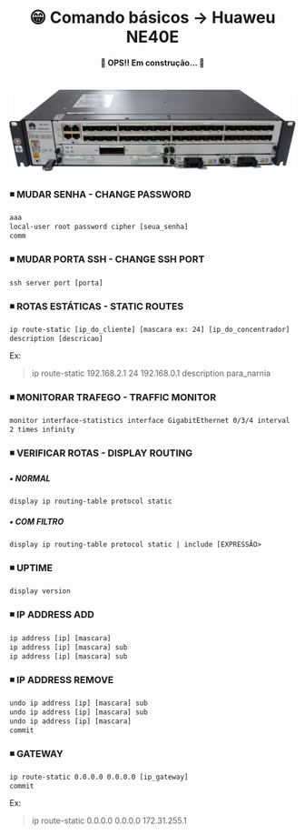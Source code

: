 <h1 align="center">😁 Comando básicos -> Huaweu NE40E</h1>

<h4 align="center">
  🚧 OPS!! Em construção... 🚧
</h4>

<h1 align="center">
  <img alt="ne40e" title="ne40e" src="../img/ne40e.png" />
</h1>

### ◾ MUDAR SENHA - CHANGE PASSWORD
```
aaa
local-user root password cipher [seua_senha]
comm
```

### ◾ MUDAR PORTA SSH - CHANGE SSH PORT
    ssh server port [porta]

### ◾ ROTAS ESTÁTICAS - STATIC ROUTES
    ip route-static [ip_do_cliente] [mascara ex: 24] [ip_do_concentrador] description [descricao]
  Ex:
  >ip route-static 192.168.2.1 24 192.168.0.1 description para_narnia

### ◾ MONITORAR TRAFEGO - TRAFFIC MONITOR
	monitor interface-statistics interface GigabitEthernet 0/3/4 interval 2 times infinity

### ◾  VERIFICAR ROTAS - DISPLAY ROUTING
  ##### ▪️ NORMAL
    display ip routing-table protocol static

  ##### ▪️ COM FILTRO
    display ip routing-table protocol static | include [EXPRESSÃO>

### ◾ UPTIME
    display version

### ◾ IP ADDRESS ADD
    ip address [ip] [mascara]
    ip address [ip] [mascara] sub
    ip address [ip] [mascara] sub

### ◾ IP ADDRESS REMOVE
    undo ip address [ip] [mascara] sub
    undo ip address [ip] [mascara] sub
    undo ip address [ip] [mascara]
    commit

### ◾ GATEWAY
    ip route-static 0.0.0.0 0.0.0.0 [ip_gateway]
    commit
Ex:
  >ip route-static 0.0.0.0 0.0.0.0 172.31.255.1